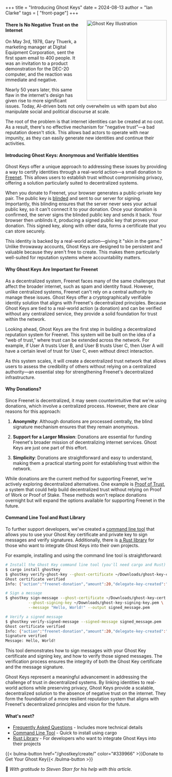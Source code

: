 +++
title = "Introducing Ghost Keys"
date = 2024-08-13
author = "Ian Clarke"
tags = [ "front-page"]
+++

<img src="/img/ghost-key-illustration.webp" alt="Ghost Key Illustration" style="float: right; width: 250px; height: 250px; margin-left: 20px;">

#### There Is No Negative Trust on the Internet

On May 3rd, 1978, Gary Thuerk, a marketing manager at Digital Equipment Corporation, sent the first
spam email to 400 people. It was an invitation to a product demonstration for the DEC-20 computer,
and the reaction was immediate and negative.

Nearly 50 years later, this same flaw in the internet's design has given rise to more significant
issues. Today, AI-driven bots not only overwhelm us with spam but also manipulate social and
political discourse at scale.

The root of the problem is that internet identities can be created at no cost. As a result, there's
no effective mechanism for "negative trust"—a bad reputation doesn't stick. This allows bad actors
to operate with near impunity, as they can easily generate new identities and continue their
activities.

#### Introducing Ghost Keys: Anonymous and Verifiable Identities

Ghost Keys offer a unique approach to addressing these issues by providing a way to certify
identities through a real-world action—a small donation to [Freenet](https://freenet.org/). This
allows users to establish trust without compromising privacy, offering a solution particularly
suited to decentralized systems.

When you donate to Freenet, your browser generates a public-private key pair. The public key is
[blinded](https://en.wikipedia.org/wiki/Blind_signature) and sent to our server for signing.
Importantly, this blinding ensures that the server never sees your actual public key, so it can't
connect it to your donation. Once your donation is confirmed, the server signs the blinded public
key and sends it back. Your browser then unblinds it, producing a signed public key that proves your
donation. This signed key, along with other data, forms a certificate that you can store securely.

This identity is backed by a real-world action—giving it "skin in the game." Unlike throwaway
accounts, Ghost Keys are designed to be persistent and valuable because they aren't free to create.
This makes them particularly well-suited for reputation systems where accountability matters.

#### Why Ghost Keys Are Important for Freenet

As a decentralized system, Freenet faces many of the same challenges that affect the broader
internet, such as spam and identity fraud. However, unlike centralized systems, Freenet can't rely
on a central authority to manage these issues. Ghost Keys offer a cryptographically verifiable
identity solution that aligns with Freenet's decentralized principles. Because Ghost Keys are tied
to a real-world action (a donation) and can be verified without any centralized service, they
provide a solid foundation for trust within the network.

Looking ahead, Ghost Keys are the first step in building a decentralized reputation system for
Freenet. This system will be built on the idea of a "web of trust," where trust can be extended
across the network. For example, if User A trusts User B, and User B trusts User C, then User A will
have a certain level of trust for User C, even without direct interaction.

As this system scales, it will create a decentralized trust network that allows users to assess the
credibility of others without relying on a centralized authority—an essential step for strengthening
Freenet's decentralized infrastructure.

#### Why Donations?

Since Freenet is decentralized, it may seem counterintuitive that we're using donations, which
involve a centralized process. However, there are clear reasons for this approach:

1. **Anonymity**: Although donations are processed centrally, the blind signature mechanism ensures
   that they remain anonymous.

2. **Support for a Larger Mission**: Donations are essential for funding Freenet's broader mission
   of decentralizing internet services. Ghost Keys are just one part of this effort.

3. **Simplicity**: Donations are straightforward and easy to understand, making them a practical
   starting point for establishing trust within the network.

While donations are the current method for supporting Freenet, we're actively exploring
decentralized alternatives. One example is
[Proof of Trust](/news/799-proof-of-trust-a-wealth-unbiased-consensus-mechanism-for-distributed-systems/),
a system that could help build decentralized trust without relying on Proof of Work or Proof of
Stake. These methods won't replace donations overnight but will expand the options available for
supporting Freenet in the future.

#### Command Line Tool and Rust Library

To further support developers, we've created a
[command line tool](https://crates.io/crates/ghostkey) that allows you to use your Ghost Key
certificate and private key to sign messages and verify signatures. Additionally, there is
[a Rust library](https://crates.io/crates/ghostkey_lib) for those who want to integrate Ghost Keys
into their own projects.

For example, installing and using the command line tool is straightforward:

```bash
# Install the Ghost Key command line tool (you'll need cargo and Rust)
$ cargo install ghostkey
$ ghostkey verify-ghost-key --ghost-certificate ~/Downloads/ghost-key-cert.pem
Ghost certificate verified
Info: {"action":"freenet-donation","amount":20,"delegate-key-created":"2024-07-30 15:39:26"}

# Sign a message
$ ghostkey sign-message --ghost-certificate ~/Downloads/ghost-key-cert.pem \
          --ghost-signing-key ~/Downloads/ghost-key-signing-key.pem \
          --message "Hello, World!" --output signed_message.pem

# Verify a signed message
$ ghostkey verify-signed-message --signed-message signed_message.pem
Ghost certificate verified
Info: {"action":"freenet-donation","amount":20,"delegate-key-created":"2024-07-30 15:39:26"}
Signature verified
Message: Hello, World!
```

This tool demonstrates how to sign messages with your Ghost Key certificate and signing key, and how
to verify those signed messages. The verification process ensures the integrity of both the Ghost
Key certificate and the message signature.

Ghost Keys represent a meaningful advancement in addressing the challenge of trust in decentralized
systems. By linking identities to real-world actions while preserving privacy, Ghost Keys provide a
scalable, decentralized solution to the absence of negative trust on the internet. They form the
foundation of a more resilient reputation system that aligns with Freenet's decentralized principles
and vision for the future.

#### What's next?

- [Frequently Asked Questions](/ghostkey/) - Includes more technical details
- [Command Line Tool](https://crates.io/crates/ghostkey) - Quick to install using cargo
- [Rust Library](https://crates.io/crates/ghostkey_lib) - For developers who want to integrate Ghost
  Keys into their projects

{{< bulma-button href="/ghostkey/create/" color="#339966" >}}Donate to Get Your Ghost
Key{{< /bulma-button >}}

<p></p>

🙏 *With gratitude to Steven Starr for his help with this article.*

